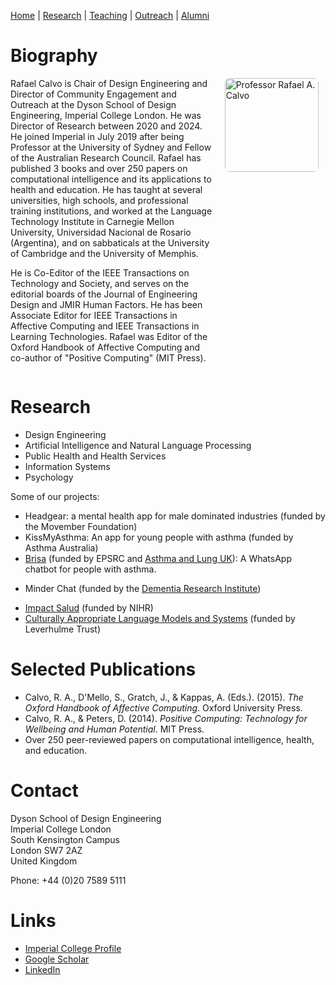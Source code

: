 [Home](index.md) | [Research](research.md) | [Teaching](teaching.md) | [Outreach](outreach.md) | [Alumni](alumni.md)

# Biography

<div style="display: flex; gap: 20px;">
<div style="flex: 2;">
Rafael Calvo is Chair of Design Engineering and Director of Community Engagement and Outreach at the Dyson School of Design Engineering, Imperial College London. He was Director of Research between 2020 and 2024. He joined Imperial in July 2019 after being Professor at the University of Sydney and Fellow of the Australian Research Council. Rafael has published 3 books and over 250 papers on computational intelligence and its applications to health and education. He has taught at several universities, high schools, and professional training institutions, and worked at the Language Technology Institute in Carnegie Mellon University, Universidad Nacional de Rosario (Argentina), and on sabbaticals at the University of Cambridge and the University of Memphis.

He is Co-Editor of the IEEE Transactions on Technology and Society, and serves on the editorial boards of the Journal of Engineering Design and JMIR Human Factors. He has been Associate Editor for IEEE Transactions in Affective Computing and IEEE Transactions in Learning Technologies. Rafael was Editor of the Oxford Handbook of Affective Computing and co-author of "Positive Computing" (MIT Press).
</div>
<div style="flex: 1;">
  <img src="https://profiles.imperial.ac.uk/r.calvo/photo" alt="Professor Rafael A. Calvo" style="width: 150px; height: auto; border-radius: 8px;">
</div>
</div>

# Research
- Design Engineering
- Artificial Intelligence and Natural Language Processing
- Public Health and Health Services
- Information Systems
- Psychology

Some of our projects:
*   Headgear: a mental health app for male dominated industries (funded by the Movember Foundation)
*   KissMyAsthma: An app for young people with asthma (funded by Asthma Australia)
*   [Brisa](http://brisa.care) (funded by EPSRC and [Asthma and Lung UK](https://www.asthmaandlung.org.uk)): A WhatsApp chatbot for people with asthma.
- Minder Chat (funded by the [Dementia Research Institute](https://www.imperial.ac.uk/uk-dri-care-research-technology/))
*   [Impact Salud](https://impact-salud.org/en/) (funded by NIHR)
*   [Culturally Appropriate Language Models and Systems](https://calms.ai) (funded by Leverhulme Trust)

# Selected Publications
- Calvo, R. A., D'Mello, S., Gratch, J., & Kappas, A. (Eds.). (2015). *The Oxford Handbook of Affective Computing*. Oxford University Press.
- Calvo, R. A., & Peters, D. (2014). *Positive Computing: Technology for Wellbeing and Human Potential*. MIT Press.
- Over 250 peer-reviewed papers on computational intelligence, health, and education.

# Contact
Dyson School of Design Engineering  
Imperial College London  
South Kensington Campus  
London SW7 2AZ  
United Kingdom  

Phone: +44 (0)20 7589 5111

# Links
- [Imperial College Profile](https://profiles.imperial.ac.uk/r.calvo)
- [Google Scholar](https://scholar.google.com/citations?user=6QkQKJwAAAAJ)
- [LinkedIn](https://www.linkedin.com/in/rafael-a-calvo/)